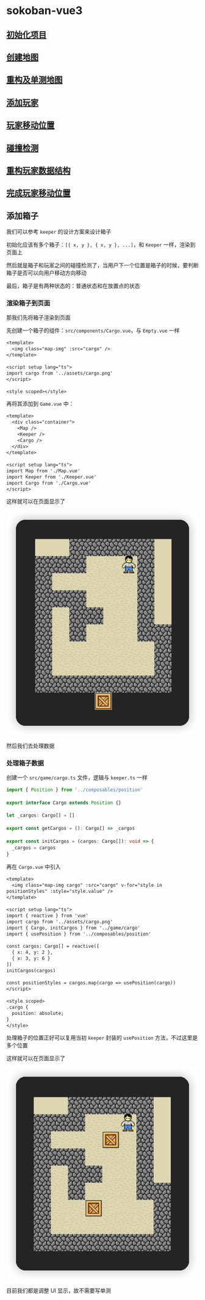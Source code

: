 # sokoban-vue3

## [初始化项目](https://github.com/HenryTSZ/sokoban-vue3/tree/68b262e0a4772b868b4f4352bf41939f96a6b7ad)

## [创建地图](https://github.com/HenryTSZ/sokoban-vue3/tree/34ea99dbe041f1789aacd3aac3c7ad1f0b987fbd)

## [重构及单测地图](https://github.com/HenryTSZ/sokoban-vue3/tree/14888773c1b9d4c2c9a1f890cf836229dc0a66f7)

## [添加玩家](https://github.com/HenryTSZ/sokoban-vue3/tree/8b487da65560ececa311a5b7be7c3400e99608cf)

## [玩家移动位置](https://github.com/HenryTSZ/sokoban-vue3/tree/9acd676ee8399f2f41e666363a4ddf273c1930c4)

## [碰撞检测](https://github.com/HenryTSZ/sokoban-vue3/tree/76f2289456bfde01ede6f4b0948f8a3a5f78b5a6)

## [重构玩家数据结构](https://github.com/HenryTSZ/sokoban-vue3/tree/63fb1f9bd9915a4450b0b6c89deee6e11be7dd06)

## [完成玩家移动位置](https://github.com/HenryTSZ/sokoban-vue3/tree/3510c6b4f6509e21b5a36742b1527f74f1be9be9)

## 添加箱子

我们可以参考 `keeper` 的设计方案来设计箱子

初始化应该有多个箱子：`[{ x, y }, { x, y }, ...]`，和 `Keeper` 一样，渲染到页面上

然后就是箱子和玩家之间的碰撞检测了，当用户下一个位置是箱子的时候，要判断箱子是否可以向用户移动方向移动

最后，箱子是有两种状态的：普通状态和在放置点的状态

### 渲染箱子到页面

那我们先将箱子渲染到页面

先创建一个箱子的组件：`src/components/Cargo.vue`，与 `Empty.vue` 一样

```vue
<template>
  <img class="map-img" :src="cargo" />
</template>

<script setup lang="ts">
import cargo from '../assets/cargo.png'
</script>

<style scoped></style>
```

再将其添加到 `Game.vue` 中：

```vue
<template>
  <div class="container">
    <Map />
    <Keeper />
    <Cargo />
  </div>
</template>

<script setup lang="ts">
import Map from './Map.vue'
import Keeper from './Keeper.vue'
import Cargo from './Cargo.vue'
</script>
```

这样就可以在页面显示了

![](public/015.png)

然后我们去处理数据

### 处理箱子数据

创建一个 `src/game/cargo.ts` 文件，逻辑与 `keeper.ts` 一样

```ts
import { Position } from '../composables/position'

export interface Cargo extends Position {}

let _cargos: Cargo[] = []

export const getCargos = (): Cargo[] => _cargos

export const initCargos = (cargos: Cargo[]): void => {
  _cargos = cargos
}
```

再在 `Cargo.vue` 中引入

```vue
<template>
  <img class="map-img cargo" :src="cargo" v-for="style in positionStyles" :style="style.value" />
</template>

<script setup lang="ts">
import { reactive } from 'vue'
import cargo from '../assets/cargo.png'
import { Cargo, initCargos } from '../game/cargo'
import { usePosition } from '../composables/position'

const cargos: Cargo[] = reactive([
  { x: 4, y: 2 },
  { x: 3, y: 6 }
])
initCargos(cargos)

const positionStyles = cargos.map(cargo => usePosition(cargo))
</script>

<style scoped>
.cargo {
  position: absolute;
}
</style>
```

处理箱子的位置正好可以复用当初 `keeper` 封装的 `usePosition` 方法，不过这里是多个位置

这样就可以在页面显示了

![](public/016.png)

目前我们都是调整 UI 显示，故不需要写单测
